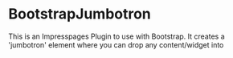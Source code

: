 BootstrapJumbotron
==================

This is an Impresspages Plugin to use with Bootstrap. It creates a 'jumbotron' element where you can drop any content/widget into
